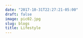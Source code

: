 ```yaml
---
date: "2017-10-31T22:27:21-05:00"
draft: false
image: pic02.jpg
slug: blogs
title: Lifestyle
---
```


